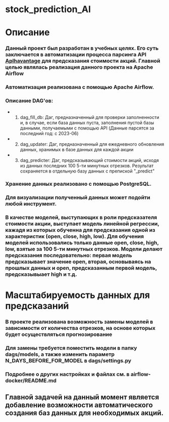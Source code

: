 # stock_prediction_AI

# Описание 
### Данный проект был разработан в учебных целях. Его суть заключается в автоматизации процесса парсинга API [Aplhavantage](https://www.alphavantage.co/) для предсказания стоимости акций. Главной целью являлась реализация данного проекта на Apache Airflow
### Автоматизация реализована с помощью Apache Airflow.
### Описание DAG'ов:
* 1. dag_fill_db: Даг, предназначенный для проверки заполненности и, в случае, если база данных пуста, заполнения пустой базы данными, получаемыми с помощью API (Данные парсятся за последний год: с 2023-06)
* 2. dag_updater: Даг, предназначенный для ежедневного обновления данных, хранимых в базе данных для каждой акции
* 3. dag_predicter: Даг, предсказывающий стоимости акций, исходя из данных последних 100 5-ти минутных отрезков. Результат сохраняется в отдельную базу данных с препиской "_predict"
### Хранение данных реализовано с помощью PostgreSQL. 
### Для визуализации полученный данных может подойти любой инструмент.

### В качестве моделей, выступающих в роли предсказателя стоимости акции, выступает модель линейной регрессии, кажадя из которых обученна для предсказания одной из характеристик (open, close, high, low). Для обучения моделей использовались только данные open, close, high, low, взятые за 100 5-ти минутных отрезков. Модели делают предсказания последовательно: первая модель предсказывает значение open, вторая, основываясь на прошлых данных и open, предсказанным первой модель, предсказывыает high и т.д.

# Масштабируемость данных для предсказаний
### В проекте реализована возможность замены моделей в зависимости от количества отрезков, на основе которых будет осуществляться прогнозирование
### Для замены требуется поместить модели в папку dags/models, а также изменить параметр N_DAYS_BEFORE_FOR_MODEL в dags/settings.py 
### Подробнее о других настройках и файлах см. в airflow-docker/README.md 

## Главной задачей на данный момент является добавление возможности автоматического создания баз данных для необходимых акций. 